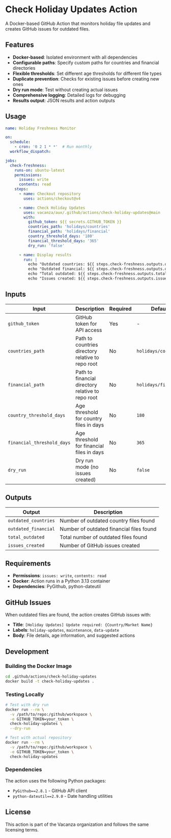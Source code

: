 # Check Holiday Updates Action

A Docker-based GitHub Action that monitors holiday file updates and creates GitHub issues for outdated files.

## Features

- **Docker-based**: Isolated environment with all dependencies
- **Configurable paths**: Specify custom paths for countries and financial directories
- **Flexible thresholds**: Set different age thresholds for different file types
- **Duplicate prevention**: Checks for existing issues before creating new ones
- **Dry run mode**: Test without creating actual issues
- **Comprehensive logging**: Detailed logs for debugging
- **Results output**: JSON results and action outputs

## Usage

```yaml
name: Holiday Freshness Monitor

on:
  schedule:
    - cron: '0 2 1 * *'  # Run monthly
  workflow_dispatch:

jobs:
  check-freshness:
    runs-on: ubuntu-latest
    permissions:
      issues: write
      contents: read
    steps:
      - name: Checkout repository
        uses: actions/checkout@v4

      - name: Check Holiday Updates
        uses: vacanza/aux/.github/actions/check-holiday-updates@main
        with:
          github_token: ${{ secrets.GITHUB_TOKEN }}
          countries_path: 'holidays/countries'
          financial_path: 'holidays/financial'
          country_threshold_days: '180'
          financial_threshold_days: '365'
          dry_run: 'false'

      - name: Display results
        run: |
          echo "Outdated countries: ${{ steps.check-freshness.outputs.outdated_countries }}"
          echo "Outdated financial: ${{ steps.check-freshness.outputs.outdated_financial }}"
          echo "Total outdated: ${{ steps.check-freshness.outputs.total_outdated }}"
          echo "Issues created: ${{ steps.check-freshness.outputs.issues_created }}"
```

## Inputs

| Input | Description | Required | Default |
|-------|-------------|----------|---------|
| `github_token` | GitHub token for API access | Yes | - |
| `countries_path` | Path to countries directory relative to repo root | No | `holidays/countries` |
| `financial_path` | Path to financial directory relative to repo root | No | `holidays/financial` |
| `country_threshold_days` | Age threshold for country files in days | No | `180` |
| `financial_threshold_days` | Age threshold for financial files in days | No | `365` |
| `dry_run` | Dry run mode (no issues created) | No | `false` |

## Outputs

| Output | Description |
|--------|-------------|
| `outdated_countries` | Number of outdated country files found |
| `outdated_financial` | Number of outdated financial files found |
| `total_outdated` | Total number of outdated files found |
| `issues_created` | Number of GitHub issues created |

## Requirements

- **Permissions**: `issues: write`, `contents: read`
- **Docker**: Action runs in a Python 3.13 container
- **Dependencies**: PyGithub, python-dateutil

## GitHub Issues

When outdated files are found, the action creates GitHub issues with:

- **Title**: `[Holiday Updates] Update required: {Country/Market Name}`
- **Labels**: `holiday-updates`, `maintenance`, `data-update`
- **Body**: File details, age information, and suggested actions

## Development

### Building the Docker Image

```bash
cd .github/actions/check-holiday-updates
docker build -t check-holiday-updates .
```

### Testing Locally

```bash
# Test with dry run
docker run --rm \
  -v /path/to/repo:/github/workspace \
  -e GITHUB_TOKEN=your_token \
  check-holiday-updates \
  --dry-run

# Test with actual repository
docker run --rm \
  -v /path/to/repo:/github/workspace \
  -e GITHUB_TOKEN=your_token \
  check-holiday-updates
```

### Dependencies

The action uses the following Python packages:
- `PyGithub==2.8.1` - GitHub API client
- `python-dateutil==2.9.0` - Date handling utilities

## License

This action is part of the Vacanza organization and follows the same licensing terms.
